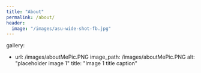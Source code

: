 ```yaml
---
title: "About"
permalink: /about/
header:
  image: "/images/asu-wide-shot-fb.jpg"
---
```


gallery:
  - url: /images/aboutMePic.PNG
    image_path: /images/aboutMePic.PNG
    alt: "placeholder image 1"
    title: "Image 1 title caption"
